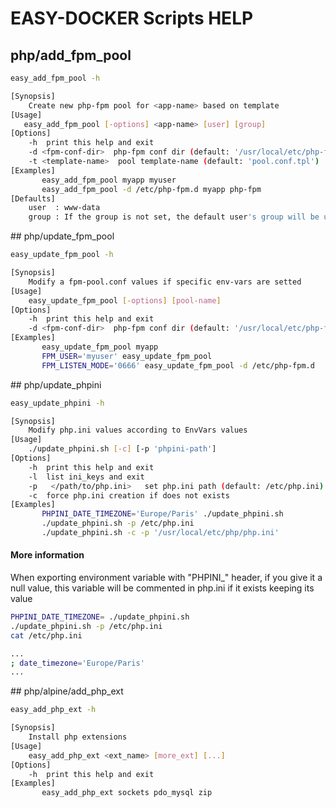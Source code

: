 # EASY-DOCKER Scripts HELP

## php/add_fpm_pool

```sh
easy_add_fpm_pool -h

[Synopsis]
    Create new php-fpm pool for <app-name> based on template
[Usage]
   easy_add_fpm_pool [-options] <app-name> [user] [group]
[Options]
    -h  print this help and exit
    -d <fpm-conf-dir>  php-fpm conf dir (default: '/usr/local/etc/php-fpm.d')
    -t <template-name>  pool template-name (default: 'pool.conf.tpl')
[Examples]
       easy_add_fpm_pool myapp myuser
       easy_add_fpm_pool -d /etc/php-fpm.d myapp php-fpm
[Defaults]
    user  : www-data
    group : If the group is not set, the default user's group will be used
```


## php/update_fpm_pool

```sh
easy_update_fpm_pool -h

[Synopsis]
    Modify a fpm-pool.conf values if specific env-vars are setted
[Usage]
    easy_update_fpm_pool [-options] [pool-name]
[Options]
    -h  print this help and exit
    -d <fpm-conf-dir>  php-fpm conf dir (default: '/usr/local/etc/php-fpm.d')
[Examples]
       easy_update_fpm_pool myapp
       FPM_USER='myuser' easy_update_fpm_pool
       FPM_LISTEN_MODE='0666' easy_update_fpm_pool -d /etc/php-fpm.d

```

## php/update_phpini

```sh
easy_update_phpini -h

[Synopsis]
    Modify php.ini values according to EnvVars values
[Usage]
    ./update_phpini.sh [-c] [-p 'phpini-path']
[Options]
    -h  print this help and exit
    -l  list ini_keys and exit
    -p   </path/to/php.ini>   set php.ini path (default: /etc/php.ini)
    -c  force php.ini creation if does not exists
[Examples]
       PHPINI_DATE_TIMEZONE='Europe/Paris' ./update_phpini.sh
       ./update_phpini.sh -p /etc/php.ini
       ./update_phpini.sh -c -p '/usr/local/etc/php/php.ini'

```

#### More information

When exporting environment variable with "PHPINI_" header, if you give it a null value, this variable will be commented in php.ini if it exists keeping its value

```sh
PHPINI_DATE_TIMEZONE= ./update_phpini.sh
./update_phpini.sh -p /etc/php.ini
cat /etc/php.ini

...
; date_timezone='Europe/Paris'
...
```

## php/alpine/add_php_ext

```sh
easy_add_php_ext -h

[Synopsis]
    Install php extensions
[Usage]
    easy_add_php_ext <ext_name> [more_ext] [...]
[Options]
    -h  print this help and exit
[Examples]
       easy_add_php_ext sockets pdo_mysql zip

```